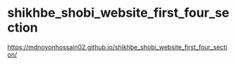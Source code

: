 # shikhbe_shobi_website_first_four_section
https://mdnoyonhossain02.github.io/shikhbe_shobi_website_first_four_section/
